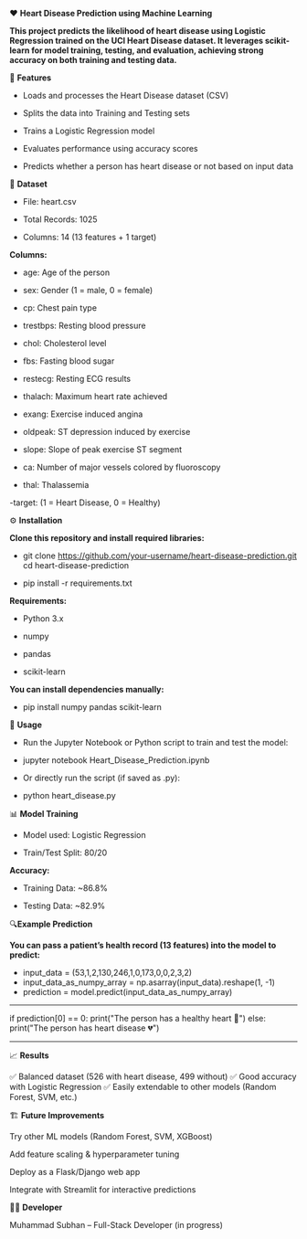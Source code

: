 ❤️ **Heart Disease Prediction using Machine Learning**

**This project predicts the likelihood of heart disease using Logistic Regression trained on the UCI Heart Disease dataset.
It leverages scikit-learn for model training, testing, and evaluation, achieving strong accuracy on both training and testing data.**

📌 **Features**

- Loads and processes the Heart Disease dataset (CSV)

- Splits the data into Training and Testing sets

- Trains a Logistic Regression model

- Evaluates performance using accuracy scores

- Predicts whether a person has heart disease or not based on input data

📂 **Dataset**

- File: heart.csv

- Total Records: 1025

- Columns: 14 (13 features + 1 target)

**Columns:**

- age: Age of the person

- sex: Gender (1 = male, 0 = female)

- cp: Chest pain type

- trestbps: Resting blood pressure

- chol: Cholesterol level

- fbs: Fasting blood sugar

- restecg: Resting ECG results

- thalach: Maximum heart rate achieved

- exang: Exercise induced angina

- oldpeak: ST depression induced by exercise

- slope: Slope of peak exercise ST segment

- ca: Number of major vessels colored by fluoroscopy

- thal: Thalassemia

-target: (1 = Heart Disease, 0 = Healthy)

⚙️ **Installation**

**Clone this repository and install required libraries:**

- git clone https://github.com/your-username/heart-disease-prediction.git
  cd heart-disease-prediction

- pip install -r requirements.txt

**Requirements:**

- Python 3.x

- numpy

- pandas

- scikit-learn

**You can install dependencies manually:**

- pip install numpy pandas scikit-learn

🚀 **Usage**

- Run the Jupyter Notebook or Python script to train and test the model:

- jupyter notebook Heart_Disease_Prediction.ipynb

- Or directly run the script (if saved as .py):

- python heart_disease.py

📊 **Model Training**

- Model used: Logistic Regression

- Train/Test Split: 80/20

**Accuracy:**

- Training Data: ~86.8%

- Testing Data: ~82.9%

🔍**Example Prediction**

**You can pass a patient’s health record (13 features) into the model to predict:**

- input_data = (53,1,2,130,246,1,0,173,0,0,2,3,2)
- input_data_as_numpy_array = np.asarray(input_data).reshape(1, -1)
- prediction = model.predict(input_data_as_numpy_array)
______________________________________________________
if prediction[0] == 0:
    print("The person has a healthy heart 🙂")
else:
    print("The person has heart disease 💔")
______________________________________________________
📈 **Results**

✅ Balanced dataset (526 with heart disease, 499 without)
✅ Good accuracy with Logistic Regression
✅ Easily extendable to other models (Random Forest, SVM, etc.)

🏗️ **Future Improvements**

Try other ML models (Random Forest, SVM, XGBoost)

Add feature scaling & hyperparameter tuning

Deploy as a Flask/Django web app

Integrate with Streamlit for interactive predictions

👨‍💻 **Developer**

Muhammad Subhan – Full-Stack Developer (in progress)
